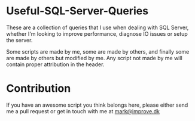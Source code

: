 Useful-SQL-Server-Queries
=========================

These are a collection of queries that I use when dealing with SQL Server, whether I'm looking to improve performance, diagnose IO issues or setup the server.

Some scripts are made by me, some are made by others, and finally some are made by others but modified by me. Any script not made by me will contain proper attribution in the header.


Contribution
============

If you have an awesome script you think belongs here, please either send me a pull request or get in touch with me at mark@improve.dk